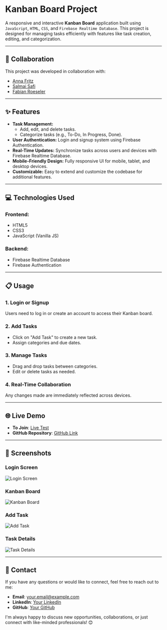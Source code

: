# Kanban Board Project

A responsive and interactive **Kanban Board** application built using `JavaScript`, `HTML`, `CSS`, and `Firebase Realtime Database`. This project is designed for managing tasks efficiently with features like task creation, editing, and categorization.

---

## 🤝 Collaboration
This project was developed in collaboration with:

- [Anna Fritz](https://github.com/Anna-Fritz)
- [Salmai Safi](https://github.com/Ghostsilent)
- [Fabian Roeseler](https://github.com/FabianRoeseler)

---

## ✨ Features
- **Task Management:**
  - Add, edit, and delete tasks.
  - Categorize tasks (e.g., To-Do, In Progress, Done).
- **User Authentication:** Login and signup system using Firebase Authentication.
- **Real-Time Updates:** Synchronize tasks across users and devices with Firebase Realtime Database.
- **Mobile-Friendly Design:** Fully responsive UI for mobile, tablet, and desktop devices.
- **Customizable:** Easy to extend and customize the codebase for additional features.

---

## 💻 Technologies Used

### Frontend:
- HTML5
- CSS3
- JavaScript (Vanilla JS)

### Backend:
- Firebase Realtime Database
- Firebase Authentication

---

## 📋 Usage

### 1. Login or Signup
Users need to log in or create an account to access their Kanban board.

### 2. Add Tasks
- Click on "Add Task" to create a new task.
- Assign categories and due dates.

### 3. Manage Tasks
- Drag and drop tasks between categories.
- Edit or delete tasks as needed.

### 4. Real-Time Collaboration
Any changes made are immediately reflected across devices.

---

## 🌐 Live Demo

- **To Join**: [Live Test](http://join.vadim-wart.com/)  
- **GitHub Repository**: [GitHub Link](https://github.com/VadimWart/join_app.git/)

---

## 🌟 Screenshots

### Login Screen
![Login Screen](./join1.png)

### Kanban Board
![Kanban Board](./join_board.png)

### Add Task
![Add Task](./join_add.png)

### Task Details
![Task Details](./join_cont.png)


---
## 📧 Contact

If you have any questions or would like to connect, feel free to reach out to me:

- **Email**: [your.email@example.com](mailto:contact@vadim-wart.com)
- **LinkedIn**: [Your LinkedIn](https://www.linkedin.com/in/vadim-wart-a4564a32a)
- **GitHub**: [Your GitHub](https://github.com/VadimWart)

I'm always happy to discuss new opportunities, collaborations, or just connect with like-minded professionals! 😊

 
 

